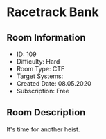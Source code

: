 ﻿# Racetrack Bank

## Room Information
- ID: 109
- Difficulty: Hard
- Room Type: CTF
- Target Systems: 
- Created Date: 08.05.2020
- Subscription: Free

## Room Description
It's time for another heist.
